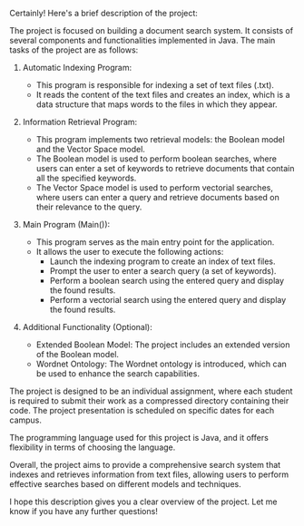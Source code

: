 Certainly! Here's a brief description of the project:

The project is focused on building a document search system. It consists of several components and functionalities implemented in Java. The main tasks of the project are as follows:

1. Automatic Indexing Program:
   - This program is responsible for indexing a set of text files (.txt).
   - It reads the content of the text files and creates an index, which is a data structure that maps words to the files in which they appear.

2. Information Retrieval Program:
   - This program implements two retrieval models: the Boolean model and the Vector Space model.
   - The Boolean model is used to perform boolean searches, where users can enter a set of keywords to retrieve documents that contain all the specified keywords.
   - The Vector Space model is used to perform vectorial searches, where users can enter a query and retrieve documents based on their relevance to the query.

3. Main Program (Main()):
   - This program serves as the main entry point for the application.
   - It allows the user to execute the following actions:
     - Launch the indexing program to create an index of text files.
     - Prompt the user to enter a search query (a set of keywords).
     - Perform a boolean search using the entered query and display the found results.
     - Perform a vectorial search using the entered query and display the found results.

4. Additional Functionality (Optional):
   - Extended Boolean Model: The project includes an extended version of the Boolean model.
   - Wordnet Ontology: The Wordnet ontology is introduced, which can be used to enhance the search capabilities.

The project is designed to be an individual assignment, where each student is required to submit their work as a compressed directory containing their code. The project presentation is scheduled on specific dates for each campus.

The programming language used for this project is Java, and it offers flexibility in terms of choosing the language.

Overall, the project aims to provide a comprehensive search system that indexes and retrieves information from text files, allowing users to perform effective searches based on different models and techniques.

I hope this description gives you a clear overview of the project. Let me know if you have any further questions!
